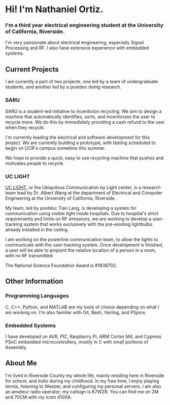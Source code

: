 # Hi! I'm Nathaniel Ortiz.
### I'm a third year electrical engineering student at the University of California, Riverside.

I'm very passionate about electrical engineering, especially Signal Processing and RF. I also have extensive experience with embedded systems.

## Current Projects
I am currently a part of two projects, one led by a team of undergraduate students, and another led by a postdoc doing research.

### SARU
SARU is a student-led initiative to incentivize recycling. We aim to design a machine that automatically identifies, sorts, and incentivizes the user to recycle more. We do this by immediately providing a cash refund to the user when they recycle.

I'm currently leading the electrical and software development for this project. We are currently building a prototype, with testing scheduled to begin on UCR's campus sometime this summer.

We hope to provide a quick, easy to use recycling machine that pushes and motivates people to recycle.

### UC LIGHT
[UC LIGHT](https://www.uclight.ucr.edu/), or the Ubiquitous Communication by Light center, is a research team lead by Dr. Albert Wang at the department of Electrical and Computer Engineering at the University of California, Riverside.

My team, led by postdoc Tian Lang, is developing a system for communication using visible light inside hospitals. Due to hospital's strict requirements and limits on RF emissions, we are working to develop a user-tracking system that works exclusively with the pre-existing lightbulbs already installed in the ceiling. 

I am working on the powerline communication team, to allow the lights to communicate with the user-tracking system. Once development is finished, a user will be able to pinpoint the relative location of a person in a room, with no RF transmitted.

The National Science Foundation Award is #1838702.

## Other Information

### Programming Languages
C, C++, Python, and MATLAB are my tools of choice depending on what I am working on. I'm also familiar with Git, Bash, Verilog, and PSpice. 

### Embedded Systems
I have developed on AVR, PIC, Raspberry Pi, ARM Cortex M4, and Cypress PSoC embedded microcontrollers, mostly in C with small portions of Assembly.

## About Me
I'm lived in Riverside County my whole life, mainly residing here in Riverside for school, and Indio during my childhood. In my free time, I enjoy playing tennis, listening to Weezer, and configuring my personal servers. I am also an amateur radio operator; my callsign is K7WZR. You can find me on 2M and 70CM with my Icom 4100A.
